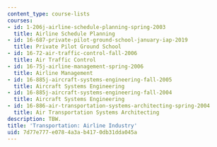 ```yaml
---
content_type: course-lists
courses:
- id: 1-206j-airline-schedule-planning-spring-2003
  title: Airline Schedule Planning
- id: 16-687-private-pilot-ground-school-january-iap-2019
  title: Private Pilot Ground School
- id: 16-72-air-traffic-control-fall-2006
  title: Air Traffic Control
- id: 16-75j-airline-management-spring-2006
  title: Airline Management
- id: 16-885j-aircraft-systems-engineering-fall-2005
  title: Aircraft Systems Engineering
- id: 16-885j-aircraft-systems-engineering-fall-2004
  title: Aircraft Systems Engineering
- id: 16-886-air-transportation-systems-architecting-spring-2004
  title: Air Transportation Systems Architecting
description: TBW.
title: 'Transportation: Airline Industry'
uid: 7d77e777-e078-4a3a-b417-0db31dda045a
---
```

